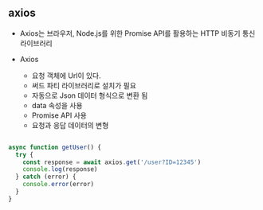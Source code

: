 ## axios

- Axios는 브라우저, Node.js를 위한 Promise API를 활용하는 HTTP 비동기 통신 라이브러리

- Axios
  - 요청 객체에 Url이 있다.
  - 써드 파티 라이브러리로 설치가 필요
  - 자동으로 Json 데이터 형식으로 변환 됨
  - data 속성을 사용
  - Promise API 사용
  - 요청과 응답 데이터의 변형

```Javascript

async function getUser() {
  try {
    const response = await axios.get('/user?ID=12345')
    console.log(response)
  } catch (error) {
    console.error(error)
  }
}

```
